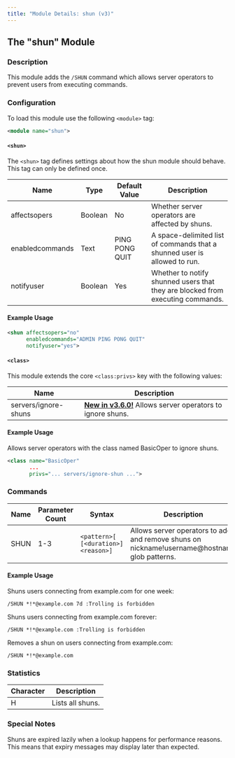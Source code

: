 ```yaml
---
title: "Module Details: shun (v3)"
---
```


## The "shun" Module

### Description

This module adds the `/SHUN` command which allows server operators to prevent users from executing commands.

### Configuration

To load this module use the following `<module>` tag:

```xml
<module name="shun">
```

#### `<shun>`

The `<shun>` tag defines settings about how the shun module should behave. This tag can only be defined once.

Name            | Type    | Default Value  | Description
--------------- | ------- | -------------- | -----------
affectsopers    | Boolean | No             | Whether server operators are affected by shuns.
enabledcommands | Text    | PING PONG QUIT | A space-delimited list of commands that a shunned user is allowed to run.
notifyuser      | Boolean | Yes            | Whether to notify shunned users that they are blocked from executing commands.

#### Example Usage

```xml
<shun affectsopers="no"
      enabledcommands="ADMIN PING PONG QUIT"
      notifyuser="yes">
```

#### `<class>`

This module extends the core `<class:privs>` key with the following values:

Name                 | Description
-------------------- | -----------
servers/ignore-shuns | [**New in v3.6.0!**](/3/change-log/#inspircd-360) Allows server operators to ignore shuns.

#### Example Usage

Allows server operators with the class named BasicOper to ignore shuns.

```xml
<class name="BasicOper"
       ...
       privs="... servers/ignore-shun ...">
```

### Commands

Name | Parameter Count | Syntax                              | Description
---- | --------------- | ----------------------------------- | -----------
SHUN | 1-3             | `<pattern>[ [<duration>] <reason>]` | Allows server operators to add and remove shuns on nickname!username@hostname glob patterns.

#### Example Usage

Shuns users connecting from example.com for one week:

```plaintext
/SHUN *!*@example.com 7d :Trolling is forbidden
```

Shuns users connecting from example.com forever:

```plaintext
/SHUN *!*@example.com :Trolling is forbidden
```

Removes a shun on users connecting from example.com:

```plaintext
/SHUN *!*@example.com
```

### Statistics

Character | Description
--------- | -----------
H         | Lists all shuns.

### Special Notes

Shuns are expired lazily when a lookup happens for performance reasons. This means that expiry messages may display later than expected.
